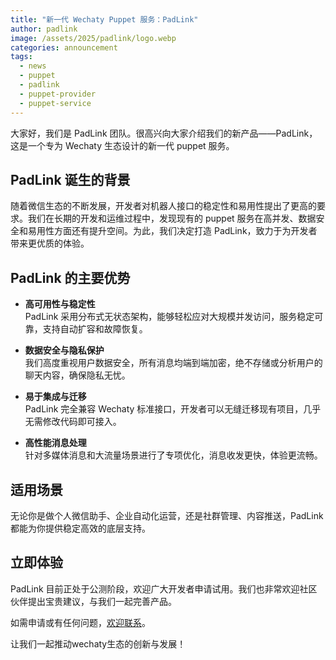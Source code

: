 ```yaml
---
title: "新一代 Wechaty Puppet 服务：PadLink"
author: padlink
image: /assets/2025/padlink/logo.webp
categories: announcement
tags:
  - news
  - puppet
  - padlink
  - puppet-provider
  - puppet-service
---
```


大家好，我们是 PadLink 团队。很高兴向大家介绍我们的新产品——PadLink，这是一个专为 Wechaty 生态设计的新一代 puppet 服务。

## PadLink 诞生的背景

随着微信生态的不断发展，开发者对机器人接口的稳定性和易用性提出了更高的要求。我们在长期的开发和运维过程中，发现现有的 puppet 服务在高并发、数据安全和易用性方面还有提升空间。为此，我们决定打造 PadLink，致力于为开发者带来更优质的体验。

## PadLink 的主要优势

- **高可用性与稳定性**  
  PadLink 采用分布式无状态架构，能够轻松应对大规模并发访问，服务稳定可靠，支持自动扩容和故障恢复。

- **数据安全与隐私保护**  
  我们高度重视用户数据安全，所有消息均端到端加密，绝不存储或分析用户的聊天内容，确保隐私无忧。

- **易于集成与迁移**  
  PadLink 完全兼容 Wechaty 标准接口，开发者可以无缝迁移现有项目，几乎无需修改代码即可接入。

- **高性能消息处理**  
  针对多媒体消息和大流量场景进行了专项优化，消息收发更快，体验更流畅。

## 适用场景

无论你是做个人微信助手、企业自动化运营，还是社群管理、内容推送，PadLink 都能为你提供稳定高效的底层支持。

## 立即体验

PadLink 目前正处于公测阶段，欢迎广大开发者申请试用。我们也非常欢迎社区伙伴提出宝贵建议，与我们一起完善产品。

如需申请或有任何问题，[欢迎联系]([padlink001@gmail.com](mailto:padlink001@gmail.com))。

让我们一起推动wechaty生态的创新与发展！
